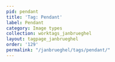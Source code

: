 ```yaml
---
pid: pendant
title: 'Tag: Pendant'
label: Pendant
category: Image types
collection: worktags_janbrueghel
layout: tagpage_janbrueghel
order: '129'
permalink: "/janbrueghel/tags/pendant/"
---
```

